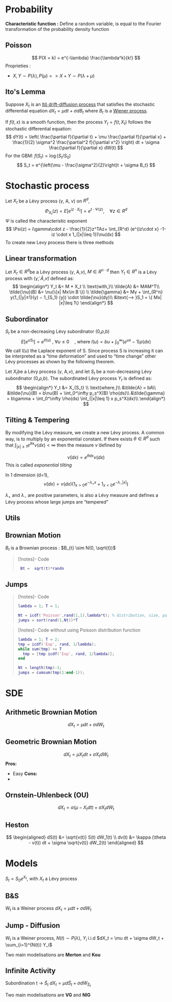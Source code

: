 # Probability

**Characteristic function :** Define a random variable, is equal to the Fourier transformation of the probability density function

## Poisson
$$ 
P(X = k) = e^{-\lambda} \frac{\lambda^k}{k!}
$$
Proprieties :
- $X, Y \sim P(\lambda), P(\mu) => X+Y \sim P(\lambda + \mu)$ 

## Ito's Lemma
Suppose $X_t$ is an [Itô drift-diffusion process](https://www.wikiwand.com/en/Itô_calculus#Itô_processes "Itô calculus") that satisfies the stochastic differential equation $dX_t = \mu dt + \sigma dB_t$ where $B_t$ is a [Wiener process](https://www.wikiwand.com/en/Wiener_process "Wiener process").

If $f(t,x)$ is a smooth function, then the process $Y_t=f(t,X_t)$ follows the stochastic differential equation:
$$
dY(t) = \left( \frac{\partial f}{\partial t} + \mu \frac{\partial f}{\partial x} + \frac{1}{2} \sigma^2 \frac{\partial^2 f}{\partial x^2} \right) dt + \sigma \frac{\partial f}{\partial x} dW(t)
$$
For the GBM: $f(S_t) = \log(S_t/S_0)$
$$
S_t = e^{\left(\mu - \frac{\sigma^2}{2}\right)t + \sigma B_t}
$$

# Stochastic process
Let $X_t$ be a Lévy process ($\gamma$, A, $\nu$) on $R^d$,
$$
\Phi_{X_t}(z) = E[e^{iz\cdot X_t}] = e^{t \cdot \Psi(z)}, \quad \forall z \in R^d
$$
$\Psi$ is called the characteristic exponent 
$$
\Psi(z) = i\gamma\cdot z - \frac{1}{2}z^TAz+ \int_{R^d} (e^{iz\cdot x} -1-iz \cdot x 1_{|x|\leq 1})\nu(dx)
$$
To create new Levy process there is three methods 
## Linear transformation
Let $X_t \in R^d$​ be a Lévy process ($\gamma$, A,$\nu$), $M\in R^{n\cdot d}$ then $Y_t \in R^n$ is a Lévy process with  ($\tilde{\gamma}$, $\tilde{A}$,$\tilde{\nu}$) defined as:
$$ 
\begin{align*}
Y_t &=  M * X_t \\
\text{with,}\\
\tilde{A} &= MAM^T\\
\tilde{\nu}(B) &= \nu(\{x| Mx\in B \}) \\
\tilde{\gamma} &= Mγ + \int_{R^n} y(1_{|y|≤1}(y) − 1_{S_1} (y)) \cdot \tilde{\nu}(dy)\\
&\text{--> }S_1 = \{  Mx| |x|\leq 1\}
\end{align*}
$$



## Subordinator
 $S_t$ be a non-decreasing Lévy subordinator (0,$\rho$,$b$)
$$
E[e^{uS_t}] = e^{t l(u)} \text{ , }\forall u ≤ 0 \quad \text{, where } l(u) = bu + \int_0^{\infty}(e^{ux} − 1)\rho(dx)
$$
We call l(u) the Laplace exponent of S. Since process S is increasing it can
be interpreted as a “time deformation” and used to “time change” other Lévy processes as shown by the following theorem.

Let $X_t$​ be a Lévy process  ($\gamma$, A,$\nu$), and let $S_t$ be a non-decreasing Lévy subordinator (0,$\rho$,$b$). The subordinated Lévy process $Y_t$ is defined as:
$$ 
\begin{align*}
Y_t &= X_{S_t} \\
\text{where,}\\
&\tilde{A} = bA\\
&\tilde{\nu}(B) = b\nu(B) + \int_0^\infty p_s^X(B) \rho(ds)\\
&\tilde{\gamma} = b\gamma + \int_0^\infty \rho(ds) \int_{|x|\leq 1} x p_s^X(dx)\\
\end{align*}
$$

## Tilting & Tempering
By modifying the Lévy measure, we create a new Lévy process. A common way, is to multiply by an exponential constant. If there exists $\theta \in R^d$ such that $\int_{|x|≥1} e^{\theta x} \nu(dx) < \infty$ then the measure $\tilde{\nu}$ defined by

$$
\tilde{\nu}(dx) = e^{\theta dx} \nu(dx)
$$
This is called *exponential tilting*

In 1 dimension (d=1), 
$$
\tilde{\nu}(dx) = \nu(dx) (1_{x>0} e^{−\lambda_+x} + 1_{x<0}e^{−\lambda_−|x|})
$$

$\lambda_+$ and $\lambda_-$ are positive parameters, is also a Lévy measure and defines
a Lévy process whose large jumps are “tempered”

## Utils
## Brownian Motion

$B_t$ is a Brownian process  : $B_{t} \sim N(0, \sqrt{t})$

>[!notes]- Code
>```matlab
>  Bt =  sqrt(t)*randn
>```

## Jumps


>[!notes]- Code
>``` matlab
>lambda = 1; T = 1;
>
>Nt = icdf('Poisson',rand(1,1),lambda*t); % distribution, size, params
>jumps = sort(rand(1,Nt))*T
>
>```

>[!notes]- Code without using Poisson distribution function
>``` matlab
>lambda = 1; T = 2;
>tmp = icdf('Exp', rand, 1/lambda);
>while sum(tmp) <= T
>	tmp = [tmp icdf('Exp', rand, 1/lambda)];
>end
>
>Nt = length(tmp)-1;
>jumps = cumsum(tmp(1:end-1));
>
>```


# SDE
## Arithmetic Brownian Motion

$$ dX_t = \mu dt + \sigma dW_t $$
## Geometric Brownian Motion

$$ dX_t = \mu X_tdt + \sigma X_tdW_t $$
**Pros:**
- Easy 
**Cons:**
- 

## Ornstein-Uhlenbeck (OU)

$$ dX_t = \alpha (\mu-X_tdt) + \sigma X_tdW_t $$


## Heston
$$
\begin{aligned}
dS(t) &= \sqrt{v(t)} S(t) dW_1(t) \\
dv(t) &= \kappa (\theta - v(t)) dt + \sigma \sqrt{v(t)} dW_2(t)
\end{aligned}
$$



# Models 
$S_t = S_0 e^{X_t}$, with $X_t$ a Lévy process

## B&S
$W_t$ is a Weiner process
$dX_t = \mu dt + \sigma dW_t$ 

## Jump - Diffusion
$W_t$ is a Weiner process, $N(t) \sim P(\lambda)$, $Y_i$ i.i.d
$dX_t = \mu dt + \sigma dW_t + \sum_{i=1}^{N(t)} Y_i$ 

Two main modelisations are **Merton** and **Kou**

## Infinite Activity
Subordination t -> $\tilde S_t$ 
$dX_t = \mu d\tilde S_t + \sigma dW_{\tilde S_t}$

Two main modelisations are **VG** and **NIG**
